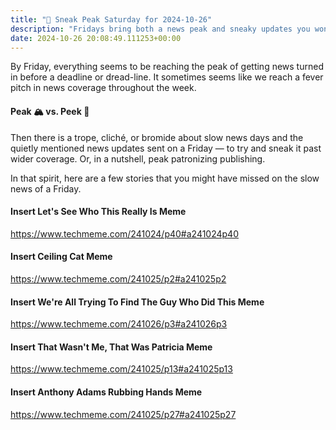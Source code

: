 ```yaml
---
title: "🔮 Sneak Peak Saturday for 2024-10-26"
description: "Fridays bring both a news peak and sneaky updates you won't want to miss!"
date: 2024-10-26 20:08:49.111253+00:00
---
```


<!-- buttondown-editor-mode: fancy --><p>By Friday, everything seems to be reaching the peak of getting news turned in before a deadline or dread-line. It sometimes seems like we reach a fever pitch in news coverage throughout the week.</p><h4>Peak 🏔️ vs. Peek 👀</h4><p>Then there is a trope, cliché, or bromide about slow news days and the quietly mentioned news updates sent on a Friday — to try and sneak it past wider coverage. Or, in a nutshell, peak patronizing publishing.</p><p>In that spirit, here are a few stories that you might have missed on the slow news of a Friday.</p><h4>Insert Let's See Who This Really Is Meme</h4><p><a target="_blank" rel="noopener noreferrer nofollow" href="https://www.techmeme.com/241024/p40#a241024p40">https://www.techmeme.com/241024/p40#a241024p40</a></p><h4>Insert Ceiling Cat Meme</h4><p><a target="_blank" rel="noopener noreferrer nofollow" href="https://www.techmeme.com/241025/p2#a241025p2">https://www.techmeme.com/241025/p2#a241025p2</a></p><h4>Insert We're All Trying To Find The Guy Who Did This Meme</h4><p><a target="_blank" rel="noopener noreferrer nofollow" href="https://www.techmeme.com/241026/p3#a241026p3">https://www.techmeme.com/241026/p3#a241026p3</a></p><h4>Insert That Wasn't Me, That Was Patricia Meme</h4><p><a target="_blank" rel="noopener noreferrer nofollow" href="https://www.techmeme.com/241025/p13#a241025p13">https://www.techmeme.com/241025/p13#a241025p13</a></p><h4>Insert Anthony Adams Rubbing Hands Meme</h4><p><a target="_blank" rel="noopener noreferrer nofollow" href="https://www.techmeme.com/241025/p27#a241025p27">https://www.techmeme.com/241025/p27#a241025p27</a></p>